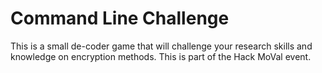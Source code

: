 # Command Line Challenge

This is a small de-coder game that will challenge your research skills and knowledge on encryption methods. This is part of the Hack MoVal event.
